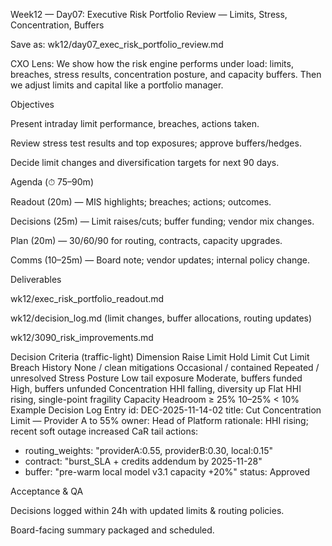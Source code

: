 Week12 — Day07: Executive Risk Portfolio Review — Limits, Stress, Concentration, Buffers

Save as: wk12/day07_exec_risk_portfolio_review.md

CXO Lens: We show how the risk engine performs under load: limits, breaches, stress results, concentration posture, and capacity buffers. Then we adjust limits and capital like a portfolio manager.

Objectives

Present intraday limit performance, breaches, actions taken.

Review stress test results and top exposures; approve buffers/hedges.

Decide limit changes and diversification targets for next 90 days.

Agenda (⏱ 75–90m)

Readout (20m) — MIS highlights; breaches; actions; outcomes.

Decisions (25m) — Limit raises/cuts; buffer funding; vendor mix changes.

Plan (20m) — 30/60/90 for routing, contracts, capacity upgrades.

Comms (10–25m) — Board note; vendor updates; internal policy change.

Deliverables

wk12/exec_risk_portfolio_readout.md

wk12/decision_log.md (limit changes, buffer allocations, routing updates)

wk12/3090_risk_improvements.md

Decision Criteria (traffic-light)
Dimension	Raise Limit	Hold Limit	Cut Limit
Breach History	None / clean mitigations	Occasional / contained	Repeated / unresolved
Stress Posture	Low tail exposure	Moderate, buffers funded	High, buffers unfunded
Concentration	HHI falling, diversity up	Flat	HHI rising, single-point fragility
Capacity	Headroom ≥ 25%	10–25%	< 10%
Example Decision Log Entry
id: DEC-2025-11-14-02
title: Cut Concentration Limit — Provider A to 55%
owner: Head of Platform
rationale: HHI rising; recent soft outage increased CaR tail
actions:
  - routing_weights: "providerA:0.55, providerB:0.30, local:0.15"
  - contract: "burst_SLA + credits addendum by 2025-11-28"
  - buffer: "pre-warm local model v3.1 capacity +20%"
status: Approved

Acceptance & QA

Decisions logged within 24h with updated limits & routing policies.

Board-facing summary packaged and scheduled.
